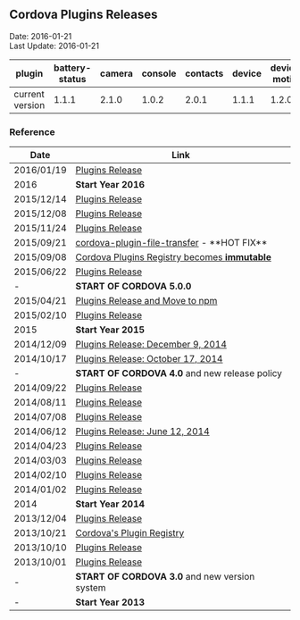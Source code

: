 ## Cordova Plugins Releases ##
Date: 2016-01-21<br>
Last Update: 2016-01-21


plugin          | battery-status | camera | console | contacts | device | device-motion | device-orientation | dialogs | file  | file-transfer | geolocation | globalization | inappbrowser | legacy-whitelist | media | media-capture | network-information | splashscreen | statusbar | test-framework | vibration | whitelist 
----------------|----------------|--------|---------|----------|--------|---------------|--------------------|---------|-------|---------------|-------------|---------------|--------------|------------------|-------|---------------|---------------------|--------------|-----------|----------------|-----------|----------
current version | 1.1.1          | 2.1.0  | 1.0.2   | 2.0.1    | 1.1.1  | 1.2.0         | 1.0.2              | 1.2.0   | 4.1.0 | 1.5.0         | 2.1.0       | 1.0.2         | 1.2.0        | 1.1.1            | 2.1.0 | 1.2.0         | 1.2.0               | 3.1.0        | 2.1.0     |  -             | 2.1.0     | 1.2.1


### Reference ###

Date       | Link
-----------|------------------
2016/01/19 | [Plugins Release](https://cordova.apache.org/news/2016/01/19/plugins-release.html)
2016       | **Start Year 2016**
2015/12/14 | [Plugins Release](https://cordova.apache.org/news/2015/12/14/plugins-release.html)
2015/12/08 | [Plugins Release](https://cordova.apache.org/news/2015/12/08/wkwebview-engine-plugin-release.html)
2015/11/24 | [Plugins Release](https://cordova.apache.org/news/2015/11/24/plugins-release.html)
2015/09/21 | [cordova-plugin-file-transfer](https://cordova.apache.org/news/2015/09/21/file-transfer-release.html) - \*\*HOT FIX\*\*
2015/09/08 | [Cordova Plugins Registry becomes **immutable**](https://cordova.apache.org/news/2015/09/08/cpr-readonly.html)
2015/06/22 | [Plugins Release](https://cordova.apache.org/news/2015/06/22/plugins-release.html)
-          | **START OF CORDOVA 5.0.0** 
2015/04/21 | [Plugins Release and Move to npm](https://cordova.apache.org/announcements/2015/04/21/plugins-release-and-move-to-npm.html)
2015/02/10 | [Plugins Release](https://cordova.apache.org/news/2015/02/10/plugins-release.html)
2015       |  **Start Year 2015**
2014/12/09 | [Plugins Release: December 9, 2014](https://cordova.apache.org/news/2014/12/09/plugins-release.html)
2014/10/17 | [Plugins Release: October 17, 2014](https://cordova.apache.org/news/2014/10/17/plugins-release.html)
-          | **START OF CORDOVA 4.0** and new release policy
2014/09/22 | [Plugins Release](https://cordova.apache.org/news/2014/09/22/plugins-release.html)
2014/08/11 | [Plugins Release](https://cordova.apache.org/news/2014/08/11/plugins-release.html)
2014/07/08 | [Plugins Release](https://cordova.apache.org/news/2014/07/08/plugins-release.html)
2014/06/12 | [Plugins Release: June 12, 2014](https://cordova.apache.org/news/2014/06/12/plugins-release.html)
2014/04/23 | [Plugins Release](https://cordova.apache.org/news/2014/04/23/plugins.release.html)
2014/03/03 | [Plugins Release](https://cordova.apache.org/news/2014/03/03/plugins-release.html)
2014/02/10 | [Plugins Release](https://cordova.apache.org/news/2014/02/10/plugins-release.html)
2014/01/02 | [Plugins Release](https://cordova.apache.org/news/2014/01/02/plugins-release.html)
2014       |  **Start Year 2014**
2013/12/04 | [Plugins Release](https://cordova.apache.org/news/2013/12/04/plugins-release.html)
2013/10/21 | [Cordova's Plugin Registry](https://cordova.apache.org/news/2013/10/21/cordova-registry.html)
2013/10/10 | [Plugins Release](https://cordova.apache.org/news/2013/10/10/plugins-release.html)
2013/10/01 | [Plugins Release](https://cordova.apache.org/news/2013/10/01/plugins-release.html)
-          | **START OF CORDOVA 3.0** and new version system
-          | **Start Year 2013**

